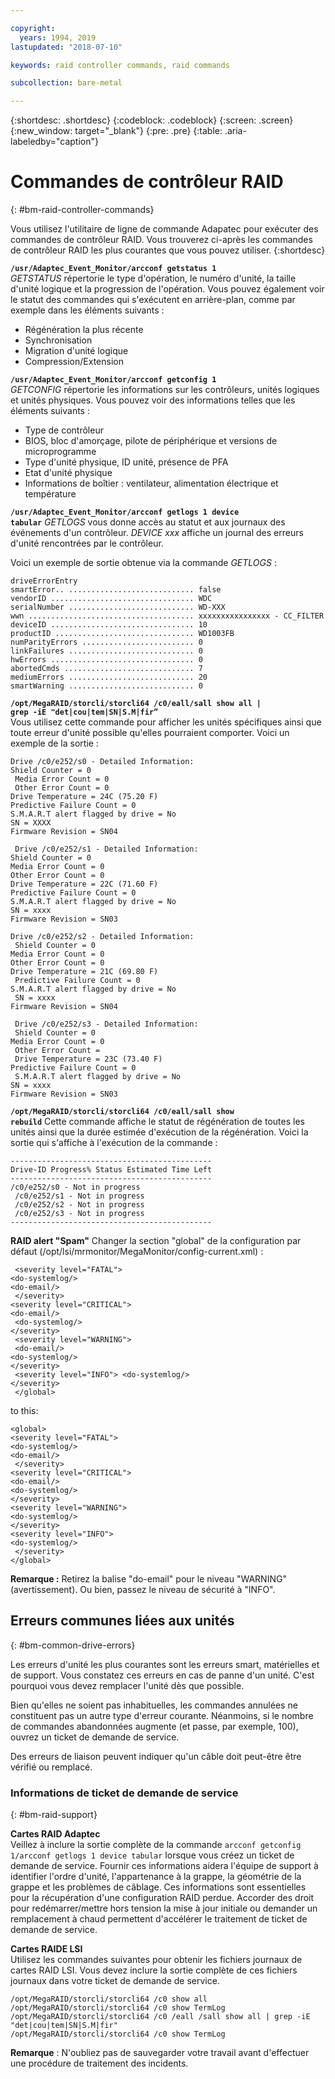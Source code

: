 ```yaml
---

copyright:
  years: 1994, 2019
lastupdated: "2018-07-10"

keywords: raid controller commands, raid commands

subcollection: bare-metal

---
```


{:shortdesc: .shortdesc}
{:codeblock: .codeblock}
{:screen: .screen}
{:new_window: target="_blank"}
{:pre: .pre}
{:table: .aria-labeledby="caption"}

# Commandes de contrôleur RAID
{: #bm-raid-controller-commands}

Vous utilisez l'utilitaire de ligne de commande Adapatec pour exécuter des commandes de contrôleur RAID.
Vous trouverez ci-après les commandes de contrôleur RAID les plus courantes que vous pouvez utiliser.
{:shortdesc}

<code><b>/usr/Adaptec_Event_Monitor/arcconf getstatus 1</b></code> <br>
_GETSTATUS_ répertorie le type d'opération, le numéro d'unité, la taille
d'unité logique et la progression de l'opération. Vous pouvez également voir le statut des commandes qui s'exécutent en arrière-plan, comme par exemple dans les éléments suivants :
<ul>
  <li> Régénération la plus récente
  <li> Synchronisation
  <li> Migration d'unité logique
  <li> Compression/Extension
</ul>

<code><b>/usr/Adaptec_Event_Monitor/arcconf getconfig 1</b></code> <br>
_GETCONFIG_ répertorie les informations sur les contrôleurs, unités logiques et unités physiques. Vous pouvez voir des informations telles que les éléments suivants :
<ul>
  <li> Type de contrôleur
  <li> BIOS, bloc d'amorçage, pilote de périphérique et versions de microprogramme
  <li> Type d'unité physique, ID unité, présence de PFA
  <li> Etat d'unité physique
  <li> Informations de boîtier : ventilateur, alimentation électrique et température
  </ul>

<code><b>/usr/Adaptec_Event_Monitor/arcconf getlogs 1 device tabular</code></b>
_GETLOGS_ vous donne accès au statut et aux journaux des événements d'un contrôleur. _DEVICE xxx_ affiche un journal des erreurs d'unité rencontrées par le contrôleur.

Voici un exemple de sortie obtenue via la commande _GETLOGS_ :
```
driveErrorEntry
smartError.. ............................ false 
vendorID ................................ WDC
serialNumber ............................ WD-XXX
wwn ..................................... xxxxxxxxxxxxxxxx - CC_FILTER
deviceID ................................ 10
productID ............................... WD1003FB
numParityErrors ......................... 0
linkFailures ............................ 0
hwErrors ................................ 0
abortedCmds ............................. 7
mediumErrors ............................ 20
smartWarning ............................ 0
```

<code><b>/opt/MegaRAID/storcli/storcli64 /c0/eall/sall show all | grep -iE "det|cou|tem|SN|S.M|fir” </code></b><br>
Vous utilisez cette commande pour afficher les unités spécifiques ainsi que toute erreur d'unité possible qu'elles pourraient comporter.
Voici un exemple de la sortie :
```
Drive /c0/e252/s0 - Detailed Information: 
Shield Counter = 0
 Media Error Count = 0
 Other Error Count = 0 
Drive Temperature = 24C (75.20 F) 
Predictive Failure Count = 0 
S.M.A.R.T alert flagged by drive = No 
SN = XXXX 
Firmware Revision = SN04

 Drive /c0/e252/s1 - Detailed Information: 
Shield Counter = 0 
Media Error Count = 0 
Other Error Count = 0 
Drive Temperature = 22C (71.60 F) 
Predictive Failure Count = 0 
S.M.A.R.T alert flagged by drive = No 
SN = xxxx 
Firmware Revision = SN03 

Drive /c0/e252/s2 - Detailed Information:
 Shield Counter = 0 
Media Error Count = 0 
Other Error Count = 0 
Drive Temperature = 21C (69.80 F)
 Predictive Failure Count = 0 
S.M.A.R.T alert flagged by drive = No
 SN = xxxx 
Firmware Revision = SN04

 Drive /c0/e252/s3 - Detailed Information:
 Shield Counter = 0 
Media Error Count = 0
 Other Error Count =
 Drive Temperature = 23C (73.40 F) 
Predictive Failure Count = 0
 S.M.A.R.T alert flagged by drive = No 
SN = xxxx
Firmware Revision = SN03  
```

<!--<code><b>/opt/MegaRAID/storcli/storcli64 /c0 show all | less </code></b>-->
<!--You use this command to view RAID health, size, name, and other important information.-->

<code><b>/opt/MegaRAID/storcli/storcli64 /c0/eall/sall show rebuild</code></b>
Cette commande affiche le statut de régénération de toutes les unités ainsi que la durée estimée d'exécution de la régénération. Voici la sortie qui s'affiche à l'exécution de la commande :
```
---------------------------------------------
Drive-ID Progress% Status Estimated Time Left 
---------------------------------------------
/c0/e252/s0 - Not in progress
 /c0/e252/s1 - Not in progress
 /c0/e252/s2 - Not in progress
 /c0/e252/s3 - Not in progress
--------------------------------------------- 
```

<b>RAID alert "Spam"</b>
Changer la section "global" de la configuration par défaut (/opt/lsi/mrmonitor/MegaMonitor/config-current.xml) :
```<global>
 <severity level="FATAL"> 
<do-systemlog/> 
<do-email/>
 </severity>
<severity level="CRITICAL"> 
<do-email/>
 <do-systemlog/> 
</severity>
 <severity level="WARNING">
 <do-email/> 
<do-systemlog/> 
</severity>
 <severity level="INFO"> <do-systemlog/>
</severity>
 </global> 
```
to this: 
```
<global> 
<severity level="FATAL"> 
<do-systemlog/> 
<do-email/>
 </severity> 
<severity level="CRITICAL"> 
<do-email/> 
<do-systemlog/> 
</severity> 
<severity level="WARNING"> 
<do-systemlog/> 
</severity> 
<severity level="INFO">
<do-systemlog/>
 </severity> 
</global> 
```
**Remarque :** Retirez la balise "do-email" pour le niveau "WARNING" (avertissement). Ou bien, passez le niveau de sécurité à "INFO".

## Erreurs communes liées aux unités
{: #bm-common-drive-errors}

Les erreurs d'unité les plus courantes sont les erreurs smart, matérielles et de support. Vous constatez ces erreurs en cas de panne d'un unité. C'est pourquoi vous devez remplacer l'unité dès que possible.

Bien qu'elles ne soient pas inhabituelles, les commandes annulées ne constituent pas un autre type d'erreur courante. Néanmoins, si le nombre de commandes abandonnées augmente (et passe, par exemple, 100), ouvrez un ticket de demande de service.  

Des erreurs de liaison peuvent indiquer qu'un câble doit peut-être être vérifié ou remplacé.

### Informations de ticket de demande de service
{: #bm-raid-support}

**Cartes RAID Adaptec** <br>
Veillez à inclure la sortie complète de la commande `arcconf getconfig 1/arcconf getlogs 1 device tabular` lorsque vous créez un ticket de demande de service. Fournir ces informations aidera l'équipe de support à identifier l'ordre d'unité, l'appartenance à la grappe, la géométrie de la grappe et les problèmes de câblage. Ces informations sont essentielles pour la récupération d'une configuration RAID perdue. Accorder des droit pour redémarrer/mettre hors tension la mise à jour initiale ou demander un remplacement à chaud permettent d'accélérer le traitement de ticket de demande de service.

**Cartes RAIDE LSI** <br>
Utilisez les commandes suivantes pour obtenir les fichiers journaux de cartes RAID LSI. Vous devez inclure la sortie complète de ces fichiers journaux dans votre ticket de demande de service.
```
/opt/MegaRAID/storcli/storcli64 /c0 show all
/opt/MegaRAID/storcli/storcli64 /c0 show TermLog
/opt/MegaRAID/storcli/storcli64 /c0 /eall /sall show all | grep -iE "det|cou|tem|SN|S.M|fir"
/opt/MegaRAID/storcli/storcli64 /c0 show TermLog
```

**Remarque** : N'oubliez pas de sauvegarder votre travail avant d'effectuer une procédure de traitement des incidents.
